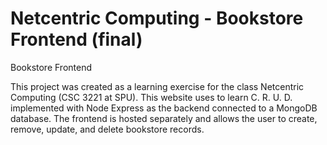 # Netcentric Computing - Bookstore Frontend (final)
Bookstore Frontend

This project was created as a learning exercise for the class Netcentric Computing (CSC 3221 at SPU).  This website uses to learn C. R. U. D. implemented with Node Express as the backend connected to a MongoDB database.  The frontend is hosted separately and allows the user to create, remove, update, and delete bookstore records.
